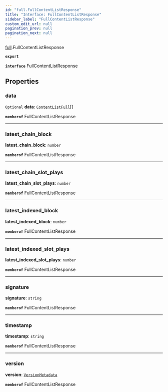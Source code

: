 ```yaml
---
id: "full.FullContentListResponse"
title: "Interface: FullContentListResponse"
sidebar_label: "FullContentListResponse"
custom_edit_url: null
pagination_prev: null
pagination_next: null
---
```


[full](../namespaces/full.md).FullContentListResponse

**`export`**

**`interface`** FullContentListResponse

## Properties

### data

 `Optional` **data**: [`ContentListFull`](full.ContentListFull.md)[]

**`memberof`** FullContentListResponse

___

### latest\_chain\_block

 **latest\_chain\_block**: `number`

**`memberof`** FullContentListResponse

___

### latest\_chain\_slot\_plays

 **latest\_chain\_slot\_plays**: `number`

**`memberof`** FullContentListResponse

___

### latest\_indexed\_block

 **latest\_indexed\_block**: `number`

**`memberof`** FullContentListResponse

___

### latest\_indexed\_slot\_plays

 **latest\_indexed\_slot\_plays**: `number`

**`memberof`** FullContentListResponse

___

### signature

 **signature**: `string`

**`memberof`** FullContentListResponse

___

### timestamp

 **timestamp**: `string`

**`memberof`** FullContentListResponse

___

### version

 **version**: [`VersionMetadata`](full.VersionMetadata.md)

**`memberof`** FullContentListResponse
